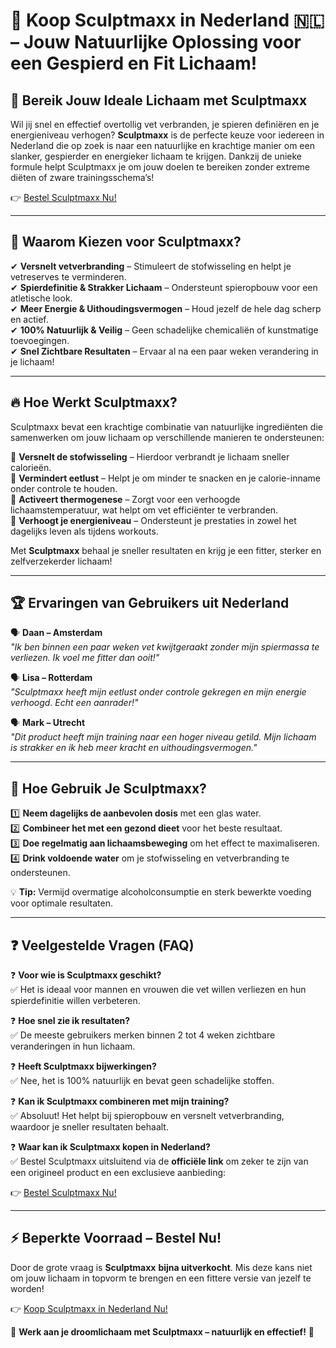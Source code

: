 # 🛒 Koop Sculptmaxx in Nederland 🇳🇱 – Jouw Natuurlijke Oplossing voor een Gespierd en Fit Lichaam!  

## 💪 Bereik Jouw Ideale Lichaam met Sculptmaxx  

Wil jij snel en effectief overtollig vet verbranden, je spieren definiëren en je energieniveau verhogen? **Sculptmaxx** is de perfecte keuze voor iedereen in Nederland die op zoek is naar een natuurlijke en krachtige manier om een slanker, gespierder en energieker lichaam te krijgen. Dankzij de unieke formule helpt Sculptmaxx je om jouw doelen te bereiken zonder extreme diëten of zware trainingsschema’s!  

👉 [Bestel Sculptmaxx Nu!](https://www.knownwalk.com/2GSKBPH7/Z5C2S54/)  

---

## 🌟 Waarom Kiezen voor Sculptmaxx?  

✔ **Versnelt vetverbranding** – Stimuleert de stofwisseling en helpt je vetreserves te verminderen.  
✔ **Spierdefinitie & Strakker Lichaam** – Ondersteunt spieropbouw voor een atletische look.  
✔ **Meer Energie & Uithoudingsvermogen** – Houd jezelf de hele dag scherp en actief.  
✔ **100% Natuurlijk & Veilig** – Geen schadelijke chemicaliën of kunstmatige toevoegingen.  
✔ **Snel Zichtbare Resultaten** – Ervaar al na een paar weken verandering in je lichaam!  

---

## 🔥 Hoe Werkt Sculptmaxx?  

Sculptmaxx bevat een krachtige combinatie van natuurlijke ingrediënten die samenwerken om jouw lichaam op verschillende manieren te ondersteunen:  

🔹 **Versnelt de stofwisseling** – Hierdoor verbrandt je lichaam sneller calorieën.  
🔹 **Vermindert eetlust** – Helpt je om minder te snacken en je calorie-inname onder controle te houden.  
🔹 **Activeert thermogenese** – Zorgt voor een verhoogde lichaamstemperatuur, wat helpt om vet efficiënter te verbranden.  
🔹 **Verhoogt je energieniveau** – Ondersteunt je prestaties in zowel het dagelijks leven als tijdens workouts.  

Met **Sculptmaxx** behaal je sneller resultaten en krijg je een fitter, sterker en zelfverzekerder lichaam!  

---

## 🏆 Ervaringen van Gebruikers uit Nederland  

🗣️ **Daan – Amsterdam**  
*"Ik ben binnen een paar weken vet kwijtgeraakt zonder mijn spiermassa te verliezen. Ik voel me fitter dan ooit!"*  

🗣️ **Lisa – Rotterdam**  
*"Sculptmaxx heeft mijn eetlust onder controle gekregen en mijn energie verhoogd. Echt een aanrader!"*  

🗣️ **Mark – Utrecht**  
*"Dit product heeft mijn training naar een hoger niveau getild. Mijn lichaam is strakker en ik heb meer kracht en uithoudingsvermogen."*  

---

## 📌 Hoe Gebruik Je Sculptmaxx?  

1️⃣ **Neem dagelijks de aanbevolen dosis** met een glas water.  
2️⃣ **Combineer het met een gezond dieet** voor het beste resultaat.  
3️⃣ **Doe regelmatig aan lichaamsbeweging** om het effect te maximaliseren.  
4️⃣ **Drink voldoende water** om je stofwisseling en vetverbranding te ondersteunen.  

💡 **Tip:** Vermijd overmatige alcoholconsumptie en sterk bewerkte voeding voor optimale resultaten.  

---

## ❓ Veelgestelde Vragen (FAQ)  

❓ **Voor wie is Sculptmaxx geschikt?**  
✅ Het is ideaal voor mannen en vrouwen die vet willen verliezen en hun spierdefinitie willen verbeteren.  

❓ **Hoe snel zie ik resultaten?**  
✅ De meeste gebruikers merken binnen 2 tot 4 weken zichtbare veranderingen in hun lichaam.  

❓ **Heeft Sculptmaxx bijwerkingen?**  
✅ Nee, het is 100% natuurlijk en bevat geen schadelijke stoffen.  

❓ **Kan ik Sculptmaxx combineren met mijn training?**  
✅ Absoluut! Het helpt bij spieropbouw en versnelt vetverbranding, waardoor je sneller resultaten behaalt.  

❓ **Waar kan ik Sculptmaxx kopen in Nederland?**  
✅ Bestel Sculptmaxx uitsluitend via de **officiële link** om zeker te zijn van een origineel product en een exclusieve aanbieding:  

👉 [Bestel Sculptmaxx Nu!](https://www.knownwalk.com/2GSKBPH7/Z5C2S54/)  

---

## ⚡ Beperkte Voorraad – Bestel Nu!  

Door de grote vraag is **Sculptmaxx** **bijna uitverkocht**. Mis deze kans niet om jouw lichaam in topvorm te brengen en een fittere versie van jezelf te worden!  

👉 [Koop Sculptmaxx in Nederland Nu!](https://www.knownwalk.com/2GSKBPH7/Z5C2S54/)  

🔹 **Werk aan je droomlichaam met Sculptmaxx – natuurlijk en effectief!** 🔹  
